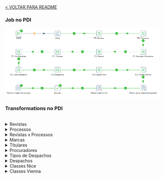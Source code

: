 [< VOLTAR PARA README](/README.md#extra%C3%A7%C3%A3o-transforma%C3%A7%C3%A3o-e-carga-dos-dados)

### Job no PDI

<img src="/imagens/job-pdi.png" alt="Tela do job no PDI" />

### Transformations no PDI

<br>

<details>
  <summary>Revistas</summary>

<img src="/imagens/pdi-transformation-revistas.png" alt="Tela do PDI Transformation - Revistas" />
</details>

<details>
  <summary>Processos</summary>

<img src="/imagens/pdi-transformation-processos.png" alt="Tela do PDI Transformation - Processos" />
</details>

<details>
  <summary>Revistas x Processos</summary>

<img src="/imagens/pdi-transformation-revistas-processos.png" alt="Tela do PDI Transformation - Revistas x Processos" />
</details>

<details>
  <summary>Marcas</summary>

<img src="/imagens/pdi-transformation-marcas.png" alt="Tela do PDI Transformation - Marcas" />
</details>

<details>
  <summary>Titulares</summary>

<img src="/imagens/pdi-transformation-titulares.png" alt="Tela do PDI Transformation - Titulares" />
</details>

<details>
  <summary>Procuradores</summary>

<img src="/imagens/pdi-transformation-procuradores.png" alt="Tela do PDI Transformation - Procuradores" />
</details>

<details>
  <summary>Tipos de Despachos</summary>

<img src="/imagens/pdi-transformation-tipos-despachos.png" alt="Tela do PDI Transformation - Tipos de Despachos" />
</details>

<details>
  <summary>Despachos</summary>

<img src="/imagens/pdi-transformation-despachos.png" alt="Tela do PDI Transformation - Despachos" />
</details>

<details>
  <summary>Classes Nice</summary>

<img src="/imagens/pdi-transformation-classes-nice.png" alt="Tela do PDI Transformation - Classes Nice" />
</details>

<details>
  <summary>Classes Vienna</summary>

<img src="/imagens/pdi-transformation-classes-vienna.png" alt="Tela do PDI Transformation - Classes Vienna" />
</details>

